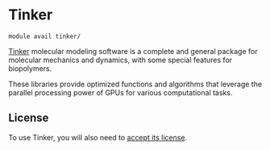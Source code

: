 # Tinker

    module avail tinker/

[Tinker](https://github.com/TinkerTools/tinker) molecular modeling software is a complete and general package for molecular mechanics and dynamics, with some special features for biopolymers.

These libraries provide optimized functions and algorithms that leverage the parallel processing power of GPUs for various computational tasks. 

## License

To use Tinker, you will also need to [accept its license](https://signup.e-infra.cz/meta/registrar/?vo=meta&group=lic_tinker). 

